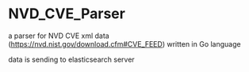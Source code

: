 # NVD_CVE_Parser

a parser for NVD CVE xml data (https://nvd.nist.gov/download.cfm#CVE_FEED) written in Go language

data is sending to elasticsearch server


